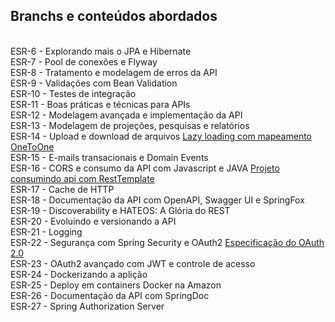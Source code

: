<h2>Branchs e conteúdos abordados</h2>

<br>ESR-6 - Explorando mais o JPA e Hibernate
<br>ESR-7 - Pool de conexões e Flyway
<br>ESR-8 - Tratamento e modelagem de erros da API
<br>ESR-9 - Validações com Bean Validation
<br>ESR-10 - Testes de integração
<br>ESR-11 - Boas práticas e técnicas para APIs
<br>ESR-12 - Modelagem avançada e implementação da API
<br>ESR-13 - Modelagem de projeções, pesquisas e relatórios
<br>ESR-14 - Upload e download de arquivos
<a href="https://blog.algaworks.com/lazy-loading-com-mapeamento-onetoone/">Lazy loading com mapeamento OneToOne<a/>
<br>ESR-15 - E-mails transacionais e Domain Events
<br>ESR-16 - CORS e consumo da API com Javascript e JAVA
<a href="https://github.com/lluanps/consumindo-api/tree/main?tab=readme-ov-file
">Projeto consumindo api com RestTemplate<a/>
<br>ESR-17 - Cache de HTTP
<br>ESR-18 - Documentação da API com OpenAPI, Swagger UI e SpringFox
<br>ESR-19 - Discoverability e HATEOS: A Glória do REST
<br>ESR-20 - Evoluindo e versionando a API
<br>ESR-21 - Logging
<br>ESR-22 - Segurança com Spring Security e OAuth2 <a href="https://datatracker.ietf.org/doc/html/rfc6749">Especificação do OAuth 2.0</a>
<br>ESR-23 - OAuth2 avançado com JWT e controle de acesso
<br>ESR-24 - Dockerizando a aplição
<br>ESR-25 - Deploy em containers Docker na Amazon
<br>ESR-26 - Documentação da API com SpringDoc
<br>ESR-27 - Spring Authorization Server
